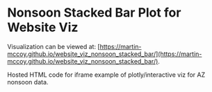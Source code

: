 # Nonsoon Stacked Bar Plot for Website Viz

Visualization can be viewed at: [https://martin-mccoy.github.io/website_viz_nonsoon_stacked_bar/](https://martin-mccoy.github.io/website_viz_nonsoon_stacked_bar/).

Hosted HTML code for iframe example of plotly/interactive viz for AZ nonsoon data. 
